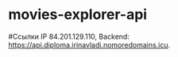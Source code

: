 # movies-explorer-api

#Ссылки
IP 84.201.129.110,
Backend: https://api.diploma.irinavladi.nomoredomains.icu.
